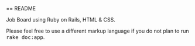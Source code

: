 == README

Job Board using Ruby on Rails, HTML & CSS.

Please feel free to use a different markup language if you do not plan to run
<tt>rake doc:app</tt>.
